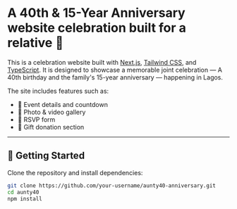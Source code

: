 # A 40th & 15-Year Anniversary website celebration built for a relative 🎉

This is a celebration website built with [Next.js](https://nextjs.org/), [Tailwind CSS](https://tailwindcss.com/), and [TypeScript](https://www.typescriptlang.org/). It is designed to showcase a memorable joint celebration — A 40th birthday and the family's 15-year anniversary — happening in Lagos.

The site includes features such as:
- 🎂 Event details and countdown
- 📸 Photo & video gallery
- 📝 RSVP form
- 🎁 Gift donation section

---

## 🚀 Getting Started

Clone the repository and install dependencies:

```bash
git clone https://github.com/your-username/aunty40-anniversary.git
cd aunty40
npm install
